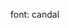 

<!---
https://fonts.google.com/specimen/Candal?preview.text=Ciro%20Cesar%20Maciel%20CCM&preview.text_type=custom
-->

font: candal

